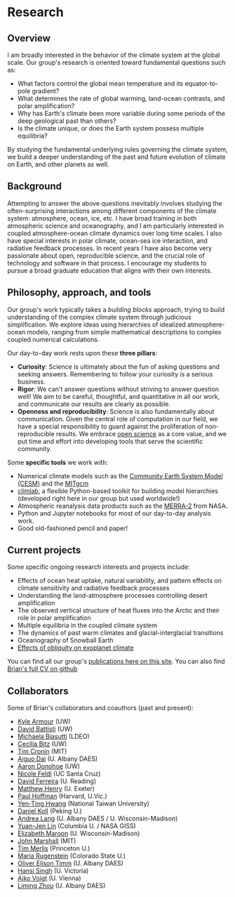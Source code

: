 # Research

## Overview

I am broadly interested in the behavior of the climate system at the global scale.
Our group's research is oriented toward fundamental questions such as:

- What factors control the global mean temperature and its equator-to-pole gradient?
- What determines the rate of global warming, land-ocean contrasts, and polar amplification?
- Why has Earth's climate been more variable during some periods of the deep geological past than others?
- Is the climate unique, or does the Earth system possess multiple equilibria?

By studying the fundamental underlying rules governing the climate system, we build a deeper understanding of the past and future evolution of climate on Earth, and other planets as well.

## Background

Attempting to answer the above questions inevitably involves studying the often-surprising interactions among different components of the climate system: atmosphere, ocean, ice, etc. I have broad training in both atmospheric science and oceanography, and I am particularly interested in coupled atmosphere-ocean climate dynamics over long time scales. I also have special interests in polar climate, ocean-sea ice interaction, and radiative feedback processes.
In recent years I have also become very passionate about open, reproducible science,
and the crucial role of technology and software in that process.
I encourage my students to pursue a broad graduate education that aligns with their own interests.

## Philosophy, approach, and tools

Our group's work typically takes a *building blocks* approach, trying to build understanding of the complex climate system through judicious simplification. We explore ideas using hierarchies of idealized atmosphere-ocean models, ranging from simple mathematical descriptions to complex coupled numerical calculations.

Our day-to-day work rests upon these **three pillars**:

- **Curiosity**: Science is ultimately about the fun of asking questions and seeking answers.
Remembering to follow your curiosity is a serious business.
- **Rigor**: We can't answer questions without striving to answer question well!
We aim to be careful, thoughtful, and quantitative in all our work,
and communicate our results are clearly as possible.
- **Openness and reproducibility**: Science is also fundamentally about communication.
Given the central role of computation in our field, we have a special responsibility to
guard against the proliferation of non-reproducible results.
We embrace [open science](https://en.wikipedia.org/wiki/Open_science) as a core value,
and we put time and effort into developing tools that serve the scientific community.

Some **specific tools** we work with:
- Numerical climate models such as the [Community Earth System Model (CESM)](http://www.cesm.ucar.edu) and the [MITgcm](http://mitgcm.org)
- [climlab](https://climlab.readthedocs.io), a flexible Python-based toolkit for building model hierarchies (developed right here in our group but used worldwide!)
- Atmospheric reanalysis data products such as the [MERRA-2](https://gmao.gsfc.nasa.gov/reanalysis/MERRA-2/) from NASA.
- Python and Jupyter notebooks for most of our day-to-day analysis work.
- Good old-fashioned pencil and paper!



## Current projects

Some specific ongoing research interests and projects include:

- Effects of ocean heat uptake, natural variability, and pattern effects on climate sensitivity and radiative feedback processes
- Understanding the land-atmosphere processes controlling desert amplification
- The observed vertical structure of heat fluxes into the Arctic and their role in polar amplification
- Multiple equilibria in the coupled climate system
- The dynamics of past warm climates and glacial-interglacial transitions
- Oceanography of Snowball Earth
- [Effects of obliquity on exoplanet climate](posts/2017/2017-08-04-ice-belt-paper-accepted)

You can find all our group's [publications here on this site](publications).
You can also find [Brian's full CV on github](https://github.com/brian-rose/CV/blob/master/Rose_CV.pdf)

## Collaborators

Some of Brian's collaborators and coauthors (past and present):

- [Kyle Armour](https://faculty.washington.edu/karmour/) (UW)
- [David Battisti](http://www.atmos.washington.edu/~david/) (UW)
- [Michaela Biasutti](http://www.ldeo.columbia.edu/~biasutti/) (LDEO)
- [Cecilia Bitz](http://www.atmos.washington.edu/~bitz/) (UW)
- [Tim Cronin](http://web.mit.edu/~twcronin/www/index.html) (MIT)
- [Aiguo Dai](https://www.albany.edu/daes/faculty/aiguo-dai) (U. Albany DAES)
- [Aaron Donohoe](https://apl.uw.edu/people/profile.php?last_name=Donohoe&first_name=Aaron) (UW)
- [Nicole Feldl](http://nicolefeldl.com) (UC Santa Cruz)
- [David Ferreira](https://research.reading.ac.uk/meteorology/people/david-ferreira/) (U. Reading)
- [Matthew Henry](https://matthewjhenry.github.io) (U. Exeter)
- [Paul Hoffman](https://eps.harvard.edu/people/paul-hoffman) (Harvard, U.Vic.)
- [Yen-Ting Hwang](http://homepage.ntu.edu.tw/~ythwang/Yen-Ting_Hwang/Welcome.html) (National Taiwan University)
- [Daniel Koll](https://danielkoll.github.io) (Peking U.)
- [Andrea Lang](https://www.atmos.albany.edu/facstaff/andrea/) (U. Albany DAES / U. Wisconsin-Madison)
- [Yuan-Jen Lin](https://yuanjenlin.github.io) (Columbia U. / NASA GISS)
- [Elizabeth Maroon](https://www.aos.wisc.edu/faculty/Maroon/) (U. Wisconsin-Madison)
- [John Marshall](http://eaps-www.mit.edu/paoc/people/john-marshall) (MIT)
- [Tim Merlis](https://timothymerlis.com) (Princeton U.)
- [Maria Rugenstein](https://www.atmos.colostate.edu/people/faculty/rugenstein/) (Colorado State U.)
- [Oliver Elison Timm](https://www.atmos.albany.edu/facstaff/timm/) (U. Albany DAES)
- [Hansi Singh](https://www.uvic.ca/science/seos/people/faculty/profiles/singh-hansi.php) (U. Victoria)
- [Aiko Voigt](https://img.univie.ac.at/en/about-us/staff/private-homepages/voigt-aiko/) (U. Vienna)
- [Liming Zhou](http://www.atmos.albany.edu/facstaff/zhou/lzhou.html) (U. Albany DAES)
